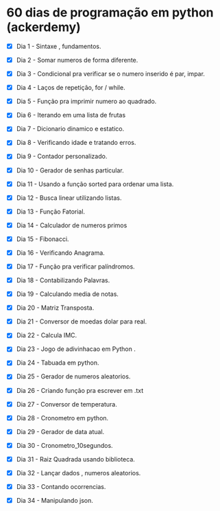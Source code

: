 # 60 dias de programação em python (ackerdemy)
 - [x] Dia 1 - Sintaxe , fundamentos.
 - [x] Dia 2 - Somar numeros de forma diferente.
 - [x] Dia 3 - Condicional pra verificar se o numero inserido é par, impar.
 - [x] Dia 4 - Laços de repetição, for / while.
 - [x] Dia 5 - Função pra imprimir numero ao quadrado.
 - [x] Dia 6 - Iterando em uma lista de frutas
 - [x] Dia 7 - Dicionario dinamico e estatico.
 - [x] Dia 8 - Verificando idade e tratando erros.
 - [x] Dia 9 - Contador personalizado.
 - [x] Dia 10 - Gerador de senhas particular.
 - [x] Dia 11 - Usando a função sorted para ordenar uma lista.
 - [x] Dia 12 - Busca linear utilizando listas.
 - [x] Dia 13 - Função Fatorial.
 - [x] Dia 14 - Calculador de numeros primos
 - [x] Dia 15 - Fibonacci.
 - [x] Dia 16 - Verificando Anagrama.
 - [x] Dia 17 - Função pra verificar palíndromos.
 - [x] Dia 18 - Contabilizando Palavras.
 - [x] Dia 19 - Calculando media de notas.
 - [x] Dia 20 - Matriz Transposta.
 - [x] Dia 21 - Conversor de moedas dolar para real.
 - [x] Dia 22 - Calcula IMC.
 - [x] Dia 23 - Jogo de adivinhacao em Python  . 
 - [x] Dia 24 - Tabuada em python.
 - [x] Dia 25 - Gerador de numeros aleatorios.
 - [x] Dia 26 - Criando função pra escrever em .txt
 - [x] Dia 27 - Conversor de temperatura.
 - [x] Dia 28 - Cronometro em python.
 - [x] Dia 29 - Gerador de data atual.
 - [x] Dia 30 - Cronometro_10segundos.
 - [x] Dia 31 - Raiz Quadrada usando biblioteca.
 - [x] Dia 32 - Lançar dados , numeros aleatorios.
 - [x] Dia 33 - Contando ocorrencias.
 - [x] Dia 34 - Manipulando json.


  




